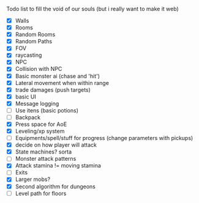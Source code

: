 Todo list to fill the void of our souls (but i really want to make it web)

- [X] Walls
- [X] Rooms
- [X] Random Rooms
- [X] Random Paths
- [X] FOV
- [X] raycasting
- [X] NPC
- [X] Collision with NPC
- [X] Basic monster ai (chase and 'hit')
- [X] Lateral movement when within range
- [X] trade damages (push targets)
- [X] basic UI
- [X] Message logging
- [ ] Use itens (basic potions)
- [ ] Backpack
- [X] Press space for AoE
- [X] Leveling/xp system
- [ ] Equipments/spell/stuff for progress (change parameters with pickups)
- [X] decide on how player will attack
- [X] State machines? sorta
- [ ] Monster attack patterns
- [X] Attack stamina != moving stamina
- [ ] Exits
- [X] Larger mobs?
- [X] Second algorithm for dungeons
- [ ] Level path for floors